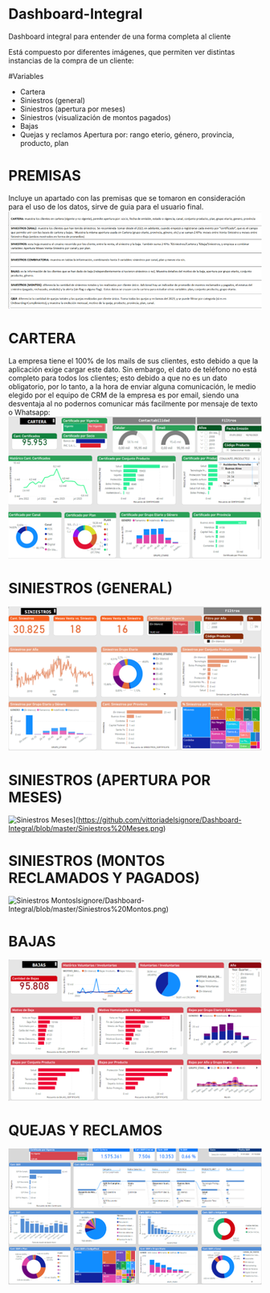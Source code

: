 # Dashboard-Integral
Dashboard integral para entender de una forma completa al cliente

Está compuesto por diferentes imágenes, que permiten ver distintas instancias de la compra de un cliente:

#Variables
- Cartera
- Siniestros (general)
- Siniestros (apertura por meses)
- Siniestros (visualización de montos pagados)
- Bajas
- Quejas y reclamos
Apertura por: rango eterio, género, provincia, producto, plan


# PREMISAS
Incluye un apartado con las premisas que se tomaron en consideración para el uso de los datos, sirve de guia para el usuario final.
![Premisas](https://github.com/vittoriadelsignore/Dashboard-Integral/blob/master/Premisas.png)

# CARTERA
La empresa tiene el 100% de los mails de sus clientes, esto debido a que la aplicación exige cargar este dato. Sin embargo, el dato de teléfono no está completo para todos los clientes; esto debido a que no es un dato obligatorio, por lo tanto, a la hora de enviar alguna comunicación, le medio elegido por el equipo de CRM de la empresa es por email, siendo una desventaja al no podernos comunicar más facilmente por mensaje de texto o Whatsapp:
![Cartera](https://github.com/vittoriadelsignore/Dashboard-Integral/blob/master/Cartera.png)

# SINIESTROS (GENERAL)
![Siniestros](https://github.com/vittoriadelsignore/Dashboard-Integral/blob/master/Siniestros.png)

# SINIESTROS (APERTURA POR MESES)
![Siniestros Meses]([https://github.com/vittoriadelsignore/Dashboard-Integral/blob/master/Siniestros%20Meses.png)](https://github.com/vittoriadelsignore/Dashboard-Integral/blob/master/Siniestros%20Meses.png)

# SINIESTROS (MONTOS RECLAMADOS Y PAGADOS)
![Siniestros Montos](https://github.com/vittoriade)lsignore/Dashboard-Integral/blob/master/Siniestros%20Montos.png)

# BAJAS
![Bajas](https://github.com/vittoriadelsignore/Dashboard-Integral/blob/master/Bajas.png)

# QUEJAS Y RECLAMOS
![Quejas y Reclamos](https://github.com/vittoriadelsignore/Dashboard-Integral/blob/master/Quejas%20y%20Reclamos.png)
